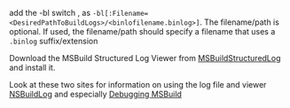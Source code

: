 

add the -bl switch , as `-bl[:Filename=<DesiredPathToBuildLogs>/<binlofilename.binlog>]`. The filename/path is optional. If used, the filename/path should specify a filename that uses a `.binlog` suffix/extension

Download the MSBuild Structured Log Viewer from [MSBuildStructuredLog](https://github.com/KirillOsenkov/MSBuildStructuredLog) and install it.

Look at these two sites for information on using the log file and viewer [NSBuildLog](https://msbuildlog.com/) and especially [Debugging MSBuild](https://dfederm.com/debugging-msbuild/)
